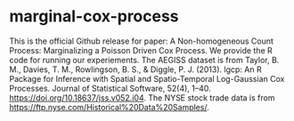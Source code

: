 # marginal-cox-process
This is the official Github release for paper: A Non-homogeneous Count Process: Marginalizing a Poisson Driven Cox Process. We provide the R code for running our experiements.
The AEGISS dataset is from Taylor, B. M., Davies, T. M., Rowlingson, B. S., & Diggle, P. J. (2013). lgcp: An R Package for Inference with Spatial and Spatio-Temporal Log-Gaussian Cox Processes. Journal of Statistical Software, 52(4), 1–40. https://doi.org/10.18637/jss.v052.i04. The NYSE stock trade data is from https://ftp.nyse.com/Historical%20Data%20Samples/.

